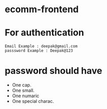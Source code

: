 # ecomm-frontend

# For authentication 
```
Email Example : deepak@gmail.com
passsword Example : Deepak@123
```
# password should have 
 - One cap.
 - One small.
 - One numaric
 - One special charac.
   
